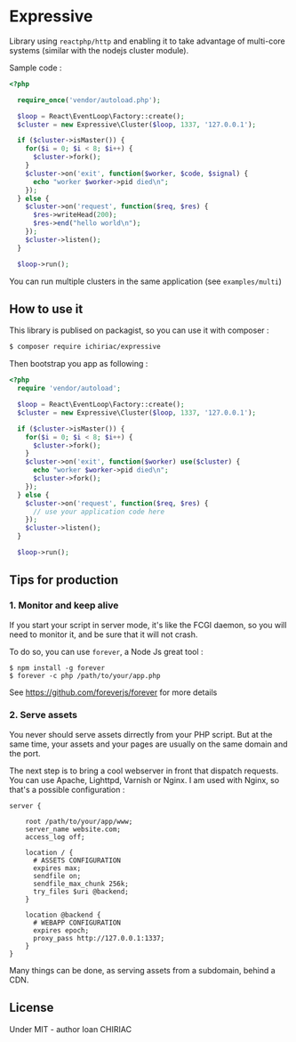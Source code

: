# Expressive

Library using `reactphp/http` and enabling it to take advantage of multi-core
systems (similar with the nodejs cluster module).

Sample code :

```php
<?php

  require_once('vendor/autoload.php');

  $loop = React\EventLoop\Factory::create();
  $cluster = new Expressive\Cluster($loop, 1337, '127.0.0.1');

  if ($cluster->isMaster()) {
    for($i = 0; $i < 8; $i++) {
      $cluster->fork();
    }
    $cluster->on('exit', function($worker, $code, $signal) {
      echo "worker $worker->pid died\n";
    });
  } else {
    $cluster->on('request', function($req, $res) {
      $res->writeHead(200);
      $res->end("hello world\n");
    });
    $cluster->listen();
  }

  $loop->run();
```

You can run multiple clusters in the same application (see `examples/multi`)

## How to use it

This library is publised on packagist, so you can use it with composer :

```sh
$ composer require ichiriac/expressive
```

Then bootstrap you app as following :

```php
<?php
  require 'vendor/autoload';

  $loop = React\EventLoop\Factory::create();
  $cluster = new Expressive\Cluster($loop, 1337, '127.0.0.1');

  if ($cluster->isMaster()) {
    for($i = 0; $i < 8; $i++) {
      $cluster->fork();
    }
    $cluster->on('exit', function($worker) use($cluster) {
      echo "worker $worker->pid died\n";
      $cluster->fork();
    });
  } else {
    $cluster->on('request', function($req, $res) {
      // use your application code here
    });
    $cluster->listen();
  }

  $loop->run();
```

## Tips for production

### 1. Monitor and keep alive

If you start your script in server mode, it's like the FCGI daemon, so you will
need to monitor it, and be sure that it will not crash.

To do so, you can use `forever`, a Node Js great tool :

```
$ npm install -g forever
$ forever -c php /path/to/your/app.php
```
See https://github.com/foreverjs/forever for more details

### 2. Serve assets

You never should serve assets dirrectly from your PHP script. But at the same
time, your assets and your pages are usually on the same domain and the port.

The next step is to bring a cool webserver in front that dispatch requests. You
can use Apache, Lighttpd, Varnish or Nginx. I am used with Nginx, so that's
a possible configuration :

```
server {

    root /path/to/your/app/www;
    server_name website.com;
    access_log off;

    location / {
      # ASSETS CONFIGURATION
      expires max;
      sendfile on;
      sendfile_max_chunk 256k;
      try_files $uri @backend;
    }

    location @backend {
      # WEBAPP CONFIGURATION
      expires epoch;
      proxy_pass http://127.0.0.1:1337;
    }
}
```

Many things can be done, as serving assets from a subdomain, behind a CDN.

## License

Under MIT - author Ioan CHIRIAC